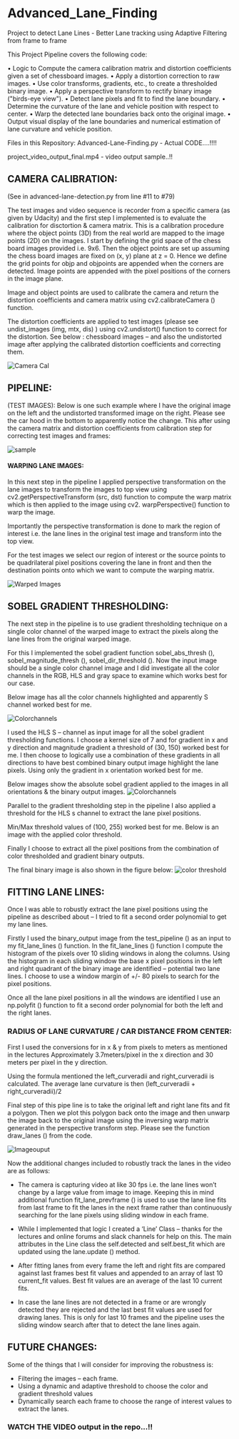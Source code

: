 # Advanced_Lane_Finding
Project to detect Lane Lines - Better Lane tracking using Adaptive Filtering from frame to frame

This Project Pipeline covers the following code:

•	Logic to Compute the camera calibration matrix and distortion coefficients given a set of chessboard images.
•	Apply a distortion correction to raw images.
•	Use color transforms, gradients, etc., to create a thresholded binary image.
•	Apply a perspective transform to rectify binary image ("birds-eye view").
•	Detect lane pixels and fit to find the lane boundary.
•	Determine the curvature of the lane and vehicle position with respect to center.
•	Warp the detected lane boundaries back onto the original image.
•	Output visual display of the lane boundaries and numerical estimation of lane curvature and vehicle position.

Files in this Repository:
Advanced-Lane-Finding.py  - Actual CODE....!!!!

project_video_output_final.mp4 - video output sample..!!

## CAMERA CALIBRATION:
(See in advanced-lane-detection.py from line #11 to #79)

The test images and video sequence is recorder from a specific camera (as given by Udacity) and the first step I implemented is to evaluate the calibration for disctortion & camera matrix. This is a calibration procedure where the object points (3D) from the real world are mapped to the image points (2D) on the images. I start by defining the grid space of the chess board images provided i.e. 9x6. Then the object points are set up assuming the chess board images are fixed on (x, y) plane at z = 0. Hence we define the grid points for objp and objpoints are appended when the corners are detected. Image points are appended with the pixel positions of the corners in the image plane. 

Image and object points are used to calibrate the camera and return the distortion coefficients and camera matrix using cv2.calibrateCamera () function. 

The distortion coefficients are applied to test images (please see undist_images (img, mtx, dis) ) using cv2.undistort() function to correct for the distortion.
See below : chessboard images – and also the undistorted image after applying the calibrated distortion coefficients and correcting them.

![Camera Cal](https://raw.github.com/aranga81/Advanced_Lane_Finding/master/output_images/camera_calibration_02.png)

## PIPELINE:
  (TEST IMAGES):
Below is one such example where I have the original image on the left and the undistorted transformed image on the right. Please see the car hood in the bottom to apparently notice the change. 
This after using the camera matrix and distortion coefficients from calibration step for correcting test images and frames:

![sample](https://raw.github.com/aranga81/Advanced_Lane_Finding/master/output_images/sample_testimage_undistorted.png)

#### WARPING LANE IMAGES:
In this next step in the pipeline I applied perspective transformation on the lane images to transform the images to top view using cv2.getPerspectiveTransform (src, dst) function to compute the warp matrix which is then applied to the image using cv2. warpPerspective() function to warp the image. 

Importantly the perspective transformation is done to mark the region of interest i.e. the lane lines in the original test image and transform into the top view.

For the test images we select our region of interest or the source points to be quadrilateral pixel positions covering the lane in front and then the destination points onto which we want to compute the warping matrix.

![Warped Images](https://raw.github.com/aranga81/Advanced_Lane_Finding/master/output_images/sample_testimage_warped.png)

## SOBEL GRADIENT THRESHOLDING:

The next step in the pipeline is to use gradient thresholding technique on a single color channel of the warped image to extract the pixels along the lane lines from the original warped image.

For this I implemented the sobel gradient function sobel_abs_thresh (), sobel_magnitude_thresh (), sobel_dir_threshold (). 
Now the input image should be a single color channel image and I did investigate all the color channels in the RGB, HLS and gray space to examine which works best for our case.

Below image has all the color channels highlighted and apparently S channel worked best for me.

![Colorchannels](https://raw.github.com/aranga81/Advanced_Lane_Finding/master/output_images/color_channels_sampleimage.png)

I used the HLS S – channel as input image for all the sobel gradient thresholding functions.
I choose a kernel size of 7 and for gradient in x and y direction and magnitude gradient a threshold of (30, 150) worked best for me.
I then choose to logically use a combination of these gradients in all directions to have best combined binary output image highlight the lane pixels. Using only the gradient in x orientation worked best for me. 

Below images show the absolute sobel gradient applied to the images in all orientations & the binary output images. 
![Colorchannels](https://raw.github.com/aranga81/Advanced_Lane_Finding/master/output_images/gradient_thresholding.png)

Parallel to the gradient thresholding step in the pipeline I also applied a threshold for the HLS s channel to extract the lane pixel positions.

Min/Max threshold values of (100, 255) worked best for me. Below is an image with the applied color threshold.

Finally I choose to extract all the pixel positions from the combination of color thresholded and gradient binary outputs.

The final binary image is also shown in the figure below:
![color threshold](https://raw.github.com/aranga81/Advanced_Lane_Finding/master/output_images/color_thresholding.png)

## FITTING LANE LINES:

Once I was able to robustly extract the lane pixel positions using the pipeline as described about – I tried to fit a second order polynomial to get my lane lines.

Firstly I used the binary_output image from the test_pipeline () as an input to my fit_lane_lines () function.
In the fit_lane_lines () function I compute the histogram of the pixels over 10 sliding windows in along the columns. 
Using the histogram in each sliding window the base x pixel positions in the left and right quadrant of the binary image are identified – potential two lane lines. I choose to use a window margin of +/- 80 pixels to search for the pixel positions. 

Once all the lane pixel positions in all the windows are identified I use an np.polyfit () function to fit a second order polynomial for both the left and the right lanes.

### RADIUS OF LANE CURVATURE / CAR DISTANCE FROM CENTER:
First I used the conversions for in x & y from pixels to meters as mentioned in the lectures 
Approximately 3.7meters/pixel in the x direction and 30 meters per pixel in the y direction.

Using the formula mentioned the left_curveradii and right_curveradii is calculated. The average lane curvature is then (left_curveradii + right_curveradii)/2

Final step of this pipe line is to take the original left and right lane fits and fit a polygon. Then we plot this polygon back onto the image and then unwarp the image back to the original image using the inversing warp matrix generated in the perspective transform step. 
Please see the function draw_lanes () from the code.

![Imageouput](https://raw.github.com/aranga81/Advanced_Lane_Finding/master/output_images/straight_lines1_output.png)


Now the additional changes included to robustly track the lanes in the video are as follows:

-	The camera is capturing video at like 30 fps i.e. the lane lines won’t change by a large value from image to image. Keeping this in mind additional function fit_lane_prevframe () is used to use the lane line fits from last frame to fit the lanes in the next frame rather than continuously searching for the lane pixels using sliding window in each frame.

-	While I implemented that logic I created a ‘Line’ Class – thanks for the lectures and online forums and slack channels for help on this. The main attributes in the Line class the self.detected and self.best_fit which are updated using the lane.update () method.

-	After fitting lanes from every frame the left and right fits are compared against last frames best fit values and appended to an array of last 10 current_fit values. Best fit values are an average of the last 10 current fits.

-	In case the lane lines are not detected in a frame or are wrongly detected they are rejected and the last best fit values are used for drawing lanes. This is only for last 10 frames and the pipeline uses the sliding window search after that to detect the lane lines again.

## FUTURE CHANGES:
Some of the things that I will consider for improving the robustness is:
-	Filtering the images – each frame.
-	Using a dynamic and adaptive threshold to choose the color and gradient threshold values
-	Dynamically search each frame to choose the range of interest values to extract the lanes.

### WATCH THE VIDEO output in the repo...!!
